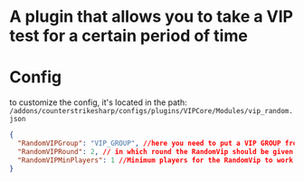 # A plugin that allows you to take a VIP test for a certain period of time

# Config

to customize the config, it's located in the path: `/addons/counterstrikesharp/configs/plugins/VIPCore/Modules/vip_random.json`

```json
{
  "RandomVIPGroup": "VIP_GROUP", //here you need to put a VIP GROUP from vip.json
  "RandomVIPRound": 2, // in which round the RandomVip should be given
  "RandomVIPMinPlayers": 1 //Minimum players for the RandomVip to work
}
```

